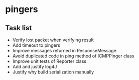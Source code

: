 # pingers

## Task list

* Verify lost packet when verifying result
* Add timeout to pingers
* Improve messages returned in ResponseMessage
* Avoid duplicated code in ping method of ICMPPinger class
* Improve unit tests of Reporter class
* Add and justify log4J
* Justify why build serialization manually
